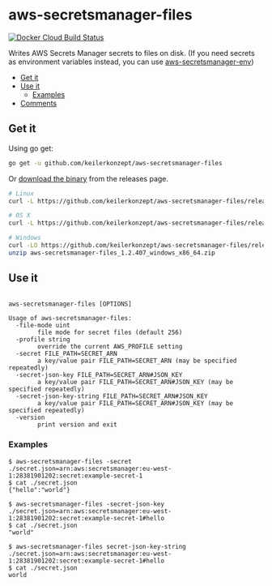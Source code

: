 # aws-secretsmanager-files

[![Docker Cloud Build Status](https://img.shields.io/docker/cloud/build/sgreben/aws-secretsmanager-files.svg)](https://hub.docker.com/r/sgreben/aws-secretsmanager-files/tags)

Writes AWS Secrets Manager secrets to files on disk. (If you need secrets as environment variables instead, you can use [aws-secretsmanager-env](https://github.com/keilerkonzept/aws-secretsmanager-env))

<!-- TOC -->

- [Get it](#get-it)
- [Use it](#use-it)
  - [Examples](#examples)
- [Comments](#comments)

<!-- /TOC -->

## Get it

Using go get:

```bash
go get -u github.com/keilerkonzept/aws-secretsmanager-files
```

Or [download the binary](https://github.com/keilerkonzept/aws-secretsmanager-files/releases/latest) from the releases page.

```bash
# Linux
curl -L https://github.com/keilerkonzept/aws-secretsmanager-files/releases/download/1.2.407/aws-secretsmanager-files_1.2.407_linux_x86_64.tar.gz | tar xz

# OS X
curl -L https://github.com/keilerkonzept/aws-secretsmanager-files/releases/download/1.2.407/aws-secretsmanager-files_1.2.407_osx_x86_64.tar.gz | tar xz

# Windows
curl -LO https://github.com/keilerkonzept/aws-secretsmanager-files/releases/download/1.2.407/aws-secretsmanager-files_1.2.407_windows_x86_64.zip
unzip aws-secretsmanager-files_1.2.407_windows_x86_64.zip
```

## Use it

```text

aws-secretsmanager-files [OPTIONS]

Usage of aws-secretsmanager-files:
  -file-mode uint
    	file mode for secret files (default 256)
  -profile string
    	override the current AWS_PROFILE setting
  -secret FILE_PATH=SECRET_ARN
    	a key/value pair FILE_PATH=SECRET_ARN (may be specified repeatedly)
  -secret-json-key FILE_PATH=SECRET_ARN#JSON_KEY
    	a key/value pair FILE_PATH=SECRET_ARN#JSON_KEY (may be specified repeatedly)
  -secret-json-key-string FILE_PATH=SECRET_ARN#JSON_KEY
    	a key/value pair FILE_PATH=SECRET_ARN#JSON_KEY (may be specified repeatedly)
  -version
    	print version and exit
```

### Examples

```shell
$ aws-secretsmanager-files -secret ./secret.json=arn:aws:secretsmanager:eu-west-1:28381901202:secret:example-secret-1
$ cat ./secret.json
{"hello":"world"}

$ aws-secretsmanager-files -secret-json-key ./secret.json=arn:aws:secretsmanager:eu-west-1:28381901202:secret:example-secret-1#hello
$ cat ./secret.json
"world"

$ aws-secretsmanager-files secret-json-key-string ./secret.json=arn:aws:secretsmanager:eu-west-1:28381901202:secret:example-secret-1#hello
$ cat ./secret.json
world
```
